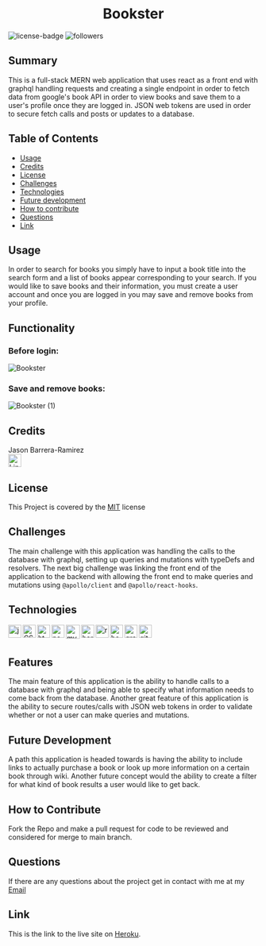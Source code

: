<h1 align="center">Bookster</h1> 
  
[LinkedIn]: https://www.linkedin.com/in/jason-barrera-ramirez-b2a473204/
![license-badge](https://img.shields.io/badge/License-MIT-blueviolet)
![followers](https://img.shields.io/github/followers/jbramirez03?style=social)

[mit]: https://choosealicense.com/licenses/mit/

## Summary

This is a full-stack MERN web application that uses react as a front end with graphql handling requests and creating a single endpoint in order to fetch data from google's book API in order to view books and save them to a user's profile once they are logged in. JSON web tokens are used in order to secure fetch calls and posts or updates to a database.

## Table of Contents

- [Usage](#usage)
- [Credits](#credits)
- [License](#license)
- [Challenges](#challenges)
- [Technologies](#technologies)
- [Future development](#future-development)
- [How to contribute](#how-to-contribute)
- [Questions](#questions)
- [Link](#link)

## Usage

In order to search for books you simply have to input a book title into the search form and a list of books appear corresponding to your search. If you would like to save books and their information, you must create a user account and once you are logged in you may save and remove books from your profile.

## Functionality

### Before login:

![Bookster](https://user-images.githubusercontent.com/82244776/139557332-35479ba7-fc24-43ab-bc83-642e4eab07ca.gif)

### Save and remove books:

![Bookster (1)](https://user-images.githubusercontent.com/82244776/139557452-21a54f0e-404f-4078-b50e-f0fd0babadb5.gif)

## Credits

Jason Barrera-Ramirez<br>
[<img aling="left" width="26px" alt="LinkedIn" src="https://user-images.githubusercontent.com/82244776/128110957-497edff3-59dc-41d6-89bc-be7570e441fe.png">][linkedin]<br>

## License

This Project is covered by the [MIT] license

## Challenges

The main challenge with this application was handling the calls to the database with graphql, setting up queries and mutations with typeDefs and resolvers. The next big challenge was linking the front end of the application to the backend with allowing the front end to make queries and mutations using `@apollo/client` and `@apollo/react-hooks`.

## Technologies

[<img align="left" width="26px" alt="javascript" src="https://user-images.githubusercontent.com/82244776/132110201-fd810d53-561a-490f-a690-1735d4479281.png">][javascript]
[<img align="left" width="26px" alt="CSS" src="https://user-images.githubusercontent.com/82244776/132110242-a351f140-471c-4447-a513-91c2b8a166d7.png">][css]
[<img align="left" width="26px" alt="html" src="https://user-images.githubusercontent.com/82244776/132110258-65db95d8-f35b-4a2d-a091-8051a6b6f4f2.png">][html]
[<img align="left" width="26px" alt="nodejs" src="https://user-images.githubusercontent.com/82244776/134751947-5908a635-9d69-4dc7-8c4c-aeb9ea0fce66.png">][node]
[<img align="left" width="28px" alt="mysql" src="https://user-images.githubusercontent.com/82244776/137418230-eaf9e0c6-8be9-49e3-93c8-2246d4e7db42.png">][mongodb]
[<img align="left" width="26px" alt="heroku" src="https://user-images.githubusercontent.com/82244776/132110346-720c197f-d193-4c6f-b84d-e9dc0420bba9.png">][heroku]
[<img align='left' width='26px' alt='react' src='https://user-images.githubusercontent.com/82244776/137604115-dcc195ed-27dd-4fad-adf1-2fb635ae074e.png'>][react]
[<img align='left' width='26px' alt='bootstrap' src='https://user-images.githubusercontent.com/82244776/139557061-3fc54b2b-1db1-48a8-b699-8259d113ff21.png'>][bootstrap]
[<img align='left' width='26px' alt='graphql' src='https://user-images.githubusercontent.com/82244776/139560352-83ec0210-522a-47a6-b0e5-2ef317f6921f.png'>][graphql]
[<img align="left" width="26px" alt="github" src="https://user-images.githubusercontent.com/82244776/132110367-f5e3b9f5-b3cb-49c1-be7c-aded0df1b8c1.png">][github]<br><br>

[javascript]: https://developer.mozilla.org/en-US/docs/Web/JavaScript
[css]: https://developer.mozilla.org/en-US/docs/Web/CSS
[html]: https://developer.mozilla.org/en-US/docs/Web/HTML
[github]: https://docs.github.com/en
[react]: https://reactjs.org/docs/getting-started.html
[node]: https://nodejs.org/en/docs/
[mongodb]: https://www.mongodb.com/
[heroku]: https://devcenter.heroku.com/categories/reference
[bootstrap]: https://getbootstrap.com/docs/4.1/getting-started/introduction/
[graphql]: https://graphql.org/

## Features

The main feature of this application is the ability to handle calls to a database with graphql and being able to specify what information needs to come back from the database. Another great feature of this application is the ability to secure routes/calls with JSON web tokens in order to validate whether or not a user can make queries and mutations.

## Future Development

A path this application is headed towards is having the ability to include links to actually purchase a book or look up more information on a certain book through wiki. Another future concept would the ability to create a filter for what kind of book results a user would like to get back.

## How to Contribute

Fork the Repo and make a pull request for code to be reviewed and considered for merge to main branch.

## Questions

If there are any questions about the project get in contact with me at my [Email](mailto:jason1287712@gmail.com)

## Link

This is the link to the live site on [Heroku](https://desolate-forest-41822.herokuapp.com/).
